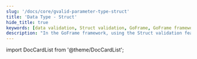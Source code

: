 ```yaml
---
slug: '/docs/core/gvalid-parameter-type-struct'
title: 'Data Type - Struct'
hide_title: true
keywords: [data validation, Struct validation, GoFrame, GoFrame framework, parameter type, data verification, input validation, server development, backend architecture, parameter checking]
description: "In the GoFrame framework, using the Struct validation feature for data validation can help developers perform input verification and parameter type checks. By using Struct validation, you can ensure data correctness more efficiently and improve server-side reliability."
---
```


import DocCardList from '@theme/DocCardList';

<DocCardList />
